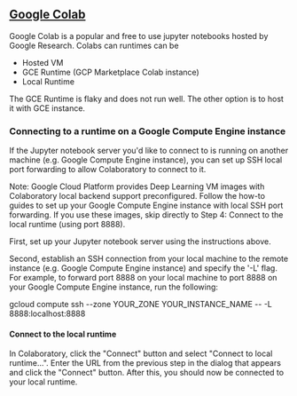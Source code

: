 ## [Google Colab](https://colab.corp.google.com/)

Google Colab is a popular and free to use jupyter notebooks hosted by Google Research. Colabs can runtimes can be
- Hosted VM
- GCE Runtime (GCP Marketplace Colab instance)
- Local Runtime

The GCE Runtime is flaky and does not run well. The other option is to host it with GCE instance.


### Connecting to a runtime on a Google Compute Engine instance

If the Jupyter notebook server you'd like to connect to is running on another machine (e.g. Google Compute Engine instance), you can set up SSH local port forwarding to allow Colaboratory to connect to it.

Note: Google Cloud Platform provides Deep Learning VM images with Colaboratory local backend support preconfigured. Follow the how-to guides to set up your Google Compute Engine instance with local SSH port forwarding. If you use these images, skip directly to Step 4: Connect to the local runtime (using port 8888).

First, set up your Jupyter notebook server using the instructions above.

Second, establish an SSH connection from your local machine to the remote instance (e.g. Google Compute Engine instance) and specify the '-L' flag. For example, to forward port 8888 on your local machine to port 8888 on your Google Compute Engine instance, run the following:

gcloud compute ssh --zone YOUR_ZONE YOUR_INSTANCE_NAME -- -L 8888:localhost:8888
    
#### Connect to the local runtime
In Colaboratory, click the "Connect" button and select "Connect to local runtime...". Enter the URL from the previous step in the dialog that appears and click the "Connect" button. After this, you should now be connected to your local runtime.

